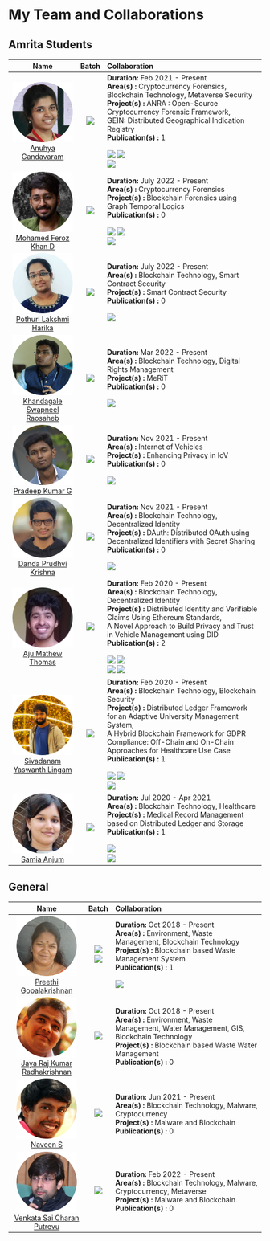 # My Team and Collaborations

## Amrita Students

|           Name           |  Batch | Collaboration |
|:------------------------:|:------:|:--------------|
| <img src="Team/20CYS/Anu.png" alt="anu" width="120" /> <br/> [Anuhya Gandavaram]() | ![](https://img.shields.io/badge/M.Tech-20CYS-yellow) | **Duration:** Feb 2021 - Present <br/> **Area(s) :** Cryptocurrency Forensics, Blockchain Technology, Metaverse Security <br/> **Project(s) :** ANRA : Open-Source Cryptocurrency Forensic Framework, <br/> GEIN: Distributed Geographical Indication Registry <br/> **Publication(s) :** 1 <br/> <br/> ![](https://img.shields.io/badge/CyberForensicsCourse-20CY621-green) ![](https://img.shields.io/badge/BlockchainCourse-20CY712-green) <br/> ![](https://img.shields.io/badge/Digital_4N6-1-yellowgreen)  | 
| <img src="Team/21CYS/Feroz_Khan.png" alt="feroz" width="120" /> <br/> [Mohamed Feroz Khan D]() | ![](https://img.shields.io/badge/M.Tech-21CYS-yellowgreen) | **Duration:** July 2022 - Present <br/> **Area(s) :** Cryptocurrency Forensics <br/> **Project(s) :** Blockchain Forensics using Graph Temporal Logics <br/>  **Publication(s) :** 0 <br/> <br/> ![](https://img.shields.io/badge/CyberForensicsCourse-20CY621-green) ![](https://img.shields.io/badge/BlockchainCourse-20CY712-green) <br/> ![](https://img.shields.io/badge/MTech-Co_Guide-blue) | 
| <img src="https://raw.githubusercontent.com/Amrita-TIFAC-Cyber-Blockchain/Kerala-Blockchain-Academy-Innovation-Club/main/Assets/Batch-1/Lakshmi_Harika.png" alt="harika" width="120" /> <br/> [Pothuri Lakshmi Harika]() | ![](https://img.shields.io/badge/M.Tech-21CYS-yellowgreen) | **Duration:** July 2022 - Present <br/> **Area(s) :** Blockchain Technology, Smart Contract Security <br/> **Project(s) :** Smart Contract Security <br/> **Publication(s) :** 0 <br/> <br/> ![](https://img.shields.io/badge/MTech-Guide-blue) | 
| <img src="Team/21CYS/Swapneel.png" alt="swapneel" width="120" /> <br/> [Khandagale Swapneel Raosaheb ]() | ![](https://img.shields.io/badge/M.Tech-21CYS-yellowgreen) | **Duration:** Mar 2022 - Present <br/> **Area(s) :** Blockchain Technology, Digital Rights Management <br/> **Project(s) :** MeRiT <br/> **Publication(s) :** 0  <br/> <br/> ![](https://img.shields.io/badge/Hyperledger_Challenge-2022-purple)| 
| <img src="Team/20CYS/Pradeep.png" alt="pradeep" width="120" /> <br/> [Pradeep Kumar G]() | ![](https://img.shields.io/badge/M.Tech-20CYS-yellow) | **Duration:** Nov 2021 - Present <br/> **Area(s) :** Internet of Vehicles <br/> **Project(s) :** Enhancing Privacy in IoV <br/> **Publication(s) :** 0 <br/> <br/> ![](https://img.shields.io/badge/MTech-Guide-blue)| 
| <img src="Team/20CYS/Prudhvi.png" alt="prudhvi" width="120" /> <br/> [Danda Prudhvi Krishna]() | ![](https://img.shields.io/badge/M.Tech-20CYS-yellow) | **Duration:** Nov 2021 - Present <br/> **Area(s) :** Blockchain Technology, Decentralized Identity <br/> **Project(s) :** DAuth: Distributed OAuth using Decentralized Identifiers with Secret Sharing <br/> **Publication(s) :** 0  <br/> <br/> ![](https://img.shields.io/badge/MTech-Co_Guide-blue)| 
| <img src="Team/19CYS/Aju.png" alt="aju" width="120" /> <br/> [Aju Mathew Thomas]() | ![](https://img.shields.io/badge/M.Tech-19CYS-brightgreen) | **Duration:** Feb 2020 - Present <br/> **Area(s) :** Blockchain Technology, Decentralized Identity <br/> **Project(s) :** Distributed Identity and Verifiable Claims Using Ethereum Standards, <br/> A Novel Approach to Build Privacy and Trust in Vehicle Management using DID  <br/> **Publication(s) :** 2 <br/> <br/> ![](https://img.shields.io/badge/BlockchainCourse-18CY712-green) ![](https://img.shields.io/badge/MTech-Support-blue) <br/> ![](https://img.shields.io/badge/ICICCT-1-yellow) ![](https://img.shields.io/badge/ICEECCOT-1-yellow)| 
| <img src="Team/19CYS/Yaswanth.png" alt="yaswanth" width="120" /> <br/> [Sivadanam Yaswanth Lingam]() | ![](https://img.shields.io/badge/M.Tech-19CYS-brightgreen) | **Duration:** Feb 2020 - Present <br/> **Area(s) :** Blockchain Technology, Blockchain Security <br/> **Project(s) :** Distributed Ledger Framework for an Adaptive University Management System, <br/> A Hybrid Blockchain Framework for GDPR Compliance: Off-Chain and On-Chain Approaches for Healthcare Use Case <br/>  **Publication(s) :** 1 <br/> <br/> ![](https://img.shields.io/badge/BlockchainCourse-18CY712-green) ![](https://img.shields.io/badge/MTech-Co_Guide-blue) <br/> ![](https://img.shields.io/badge/ICCIDE-1-yellow) |
| <img src="Team/19CYS/Samia.png" alt="samia" width="120" /> <br/> [Samia Anjum]() | ![](https://img.shields.io/badge/M.Tech-19CYS-brightgreen) | **Duration:** Jul 2020 - Apr 2021 <br/> **Area(s) :** Blockchain Technology, Healthcare <br/> **Project(s) :** Medical Record Management based on Distributed Ledger and Storage <br/> **Publication(s) :** 1 <br/> <br/> ![](https://img.shields.io/badge/BlockchainCourse-18CY712-green) <br/> ![](https://img.shields.io/badge/ICACDS-1-yellow) | 

## General

|           Name           |  Batch | Collaboration |
|:------------------------:|:------:|:--------------|
| <img src="Team/General/Preethi.png" alt="preethi" width="120" /> <br/> [Preethi Gopalakrishnan]() | ![](https://img.shields.io/badge/College-Krishna-brightgreen) <br/> ![](https://img.shields.io/badge/Lab-நம்Chain®-brightgreen) | **Duration:** Oct 2018 - Present <br/> **Area(s) :** Environment, Waste Management, Blockchain Technology <br/> **Project(s) :** Blockchain based Waste Management System <br/> **Publication(s) :** 1 <br/> <br/> ![](https://img.shields.io/badge/IJEAT-1-yellow) | 
| <img src="Team/General/JRK.png" alt="Jaya Raj Kumar" width="120" /> <br/> [Jaya Raj Kumar Radhakrishnan]() | ![](https://img.shields.io/badge/Lab-நம்Chain®-brightgreen) | **Duration:** Oct 2018 - Present <br/> **Area(s) :** Environment, Waste Management, Water Management, GIS, Blockchain Technology <br/> **Project(s) :** Blockchain based Waste Water Management <br/> **Publication(s) :** 0  | 
| <img src="Team/General/NS.png" alt="Naveen S" width="120" /> <br/> [Naveen S]() | ![](https://img.shields.io/badge/Company-Trellix-brightgreen) | **Duration:** Jun 2021 - Present <br/> **Area(s) :** Blockchain Technology, Malware, Cryptocurrency <br/> **Project(s) :** Malware and Blockchain <br/> **Publication(s) :** 0  | 
| <img src="Team/General/Saicharan.png" alt="Sai Charan" width="120" /> <br/> [Venkata Sai Charan Putrevu]() | ![](https://img.shields.io/badge/College-IIT_Kanpur-brightgreen) | **Duration:** Feb 2022 - Present <br/> **Area(s) :** Blockchain Technology, Malware, Cryptocurrency, Metaverse <br/> **Project(s) :** Malware and Blockchain <br/> **Publication(s) :** 0  | 

